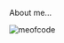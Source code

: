About me...

![meofcode](https://user-images.githubusercontent.com/68974040/137972341-4ffb3a09-924d-4105-8874-f44d22dabee2.PNG)
